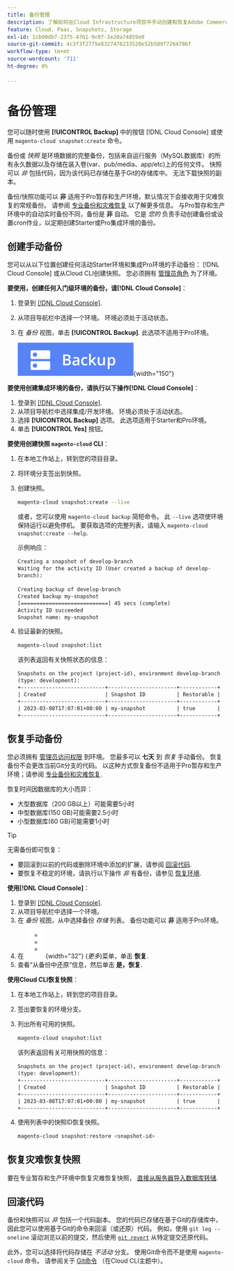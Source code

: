 ```yaml
---
title: 备份管理
description: 了解如何在Cloud Infrastructure项目中手动创建和恢复Adobe Commerce的备份。
feature: Cloud, Paas, Snapshots, Storage
exl-id: 1cb00db7-2375-4761-9c07-1e20a74859e0
source-git-commit: 4c3f3f2775e8327476233520e52b589f7264786f
workflow-type: tm+mt
source-wordcount: '711'
ht-degree: 0%

---
```


# 备份管理

您可以随时使用 **[!UICONTROL Backup]** 中的按钮 [!DNL Cloud Console] 或使用 `magento-cloud snapshot:create` 命令。

备份或 _快照_ 是环境数据的完整备份，包括来自运行服务（MySQL数据库）的所有永久数据以及存储在装入卷(var、pub/media、app/etc)上的任何文件。 快照可以 _非_ 包括代码，因为该代码已存储在基于Git的存储库中。 无法下载快照的副本。

备份/快照功能可以 **非** 适用于Pro暂存和生产环境，默认情况下会接收用于灾难恢复的常规备份。 请参阅 [专业备份和灾难恢复](../architecture/pro-architecture.md#backup-and-disaster-recovery) 以了解更多信息。 与Pro暂存和生产环境中的自动实时备份不同，备份是 **非** 自动。 它是 _您的_ 负责手动创建备份或设置cron作业，以定期创建Starter或Pro集成环境的备份。

## 创建手动备份

您可以从以下位置创建任何活动Starter环境和集成Pro环境的手动备份： [!DNL Cloud Console] 或从Cloud CLI创建快照。 您必须拥有 [管理员角色](../project/user-access.md) 为了环境。

**要使用，创建任何入门级环境的备份，请[!DNL Cloud Console]**：

1. 登录到 [[!DNL Cloud Console]](https://console.adobecommerce.com).
1. 从项目导航栏中选择一个环境。 环境必须处于活动状态。
1. 在 _备份_ 视图，单击 **[!UICONTROL Backup]**. 此选项不适用于Pro环境。

   ![备份](../../assets/button-backup.png){width="150"}

**要使用创建集成环境的备份，请执行以下操作[!DNL Cloud Console]**：

1. 登录到 [[!DNL Cloud Console]](https://console.adobecommerce.com).
1. 从项目导航栏中选择集成/开发环境。 环境必须处于活动状态。
1. 选择 **[!UICONTROL Backup]** 选项。 此选项适用于Starter和Pro环境。
1. 单击 **[!UICONTROL Yes]** 按钮。

**要使用创建快照 `magento-cloud` CLI**：

1. 在本地工作站上，转到您的项目目录。
1. 将环境分支签出到快照。
1. 创建快照。

   ```bash
   magento-cloud snapshot:create --live
   ```

   或者，您可以使用 `magento-cloud backup` 简短命令。 此 `--live` 选项使环境保持运行以避免停机。 要获取选项的完整列表，请输入 `magento-cloud snapshot:create --help`.

   示例响应：

   ```terminal
   Creating a snapshot of develop-branch
   Waiting for the activity ID (User created a backup of develop-branch):
   
   Creating backup of develop-branch
   Created backup my-snapshot
   [============================] 45 secs (complete)
   Activity ID succeeded
   Snapshot name: my-snapshot
   ```

1. 验证最新的快照。

   ```bash
   magento-cloud snapshot:list
   ```

   该列表返回有关快照状态的信息：

   ```terminal
   Snapshots on the project (project-id), environment develop-branch (type: development):
   +---------------------------+----------------------+------------+
   | Created                   | Snapshot ID          | Restorable |
   +---------------------------+----------------------+------------+
   | 2023-03-08T17:07:01+00:00 | my-snapshot          | true       |
   +---------------------------+----------------------+------------+
   ```

## 恢复手动备份

您必须拥有 [管理员访问权限](../project/user-access.md) 到环境。 您最多可以 **七天** 到 _恢复_ 手动备份。 恢复备份不会更改当前Git分支的代码。 以这种方式恢复备份不适用于Pro暂存和生产环境；请参阅 [专业备份和灾难恢复](../architecture/pro-architecture.md#backup-and-disaster-recovery).

恢复时间因数据库的大小而异：

- 大型数据库（200 GB以上）可能需要5小时
- 中型数据库(150 GB)可能需要2.5小时
- 小型数据库(60 GB)可能需要1小时

>[!TIP]
>
>无需备份即可恢复：
>
>- 要回滚到以前的代码或删除环境中添加的扩展，请参阅 [回滚代码](#roll-back-code).
>- 要恢复不稳定的环境，请执行以下操作 _非_ 有备份，请参见 [恢复环境](../development/restore-environment.md).

**使用[!DNL Cloud Console]**：

1. 登录到 [[!DNL Cloud Console]](https://console.adobecommerce.com).
1. 从项目导航栏中选择一个环境。
1. 在 _备份_ 视图，从中选择备份 _存储_ 列表。 备份功能可以 **非** 适用于Pro环境。
1. 在 ![更多](../../assets/icon-more.png){width="32"} (_更多_)菜单，单击 **恢复**.
1. 查看“从备份中还原”信息，然后单击 **是，恢复**.

**使用Cloud CLI恢复快照**：

1. 在本地工作站上，转到您的项目目录。
1. 签出要恢复的环境分支。
1. 列出所有可用的快照。

   ```bash
   magento-cloud snapshot:list
   ```

   该列表返回有关可用快照的信息：

   ```terminal
   Snapshots on the project (project-id), environment develop-branch (type: development):
   +---------------------------+----------------------+------------+
   | Created                   | Snapshot ID          | Restorable |
   +---------------------------+----------------------+------------+
   | 2023-03-08T17:07:01+00:00 | my-snapshot          | true       |
   +---------------------------+----------------------+------------+
   ```

1. 使用列表中的快照ID恢复快照。

   ```bash
   magento-cloud snapshot:restore <snapshot-id>
   ```

## 恢复灾难恢复快照

要在专业暂存和生产环境中恢复灾难恢复快照， [直接从服务器导入数据库转储](https://experienceleague.adobe.com/en/docs/commerce-knowledge-base/kb/how-to/restore-a-db-snapshot-from-staging-or-production#meth3).

## 回滚代码

备份和快照可以 _非_ 包括一个代码副本。 您的代码已存储在基于Git的存储库中，因此您可以使用基于Git的命令来回滚（或还原）代码。 例如，使用 `git log --oneline` 滚动浏览以前的提交，然后使用 [`git revert`](https://git-scm.com/docs/git-revert) 从特定提交还原代码。

此外，您可以选择将代码存储在 _不活动_ 分支。 使用Git命令而不是使用 `magento-cloud` 命令。 请参阅关于 [Git命令](../dev-tools/cloud-cli-overview.md#git-commands) （在Cloud CLI主题中）。
